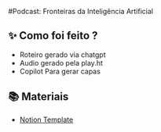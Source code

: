 #Podcast: Fronteiras da Inteligência Artificial

## ✨ Como foi feito ?

- Roteiro gerado via chatgpt
- Audio gerado pela play.ht
- Copilot Para gerar capas

## 📚 Materiais

- [Notion Template](https://www.notion.so/PAS-Podcast-AI-Studio-97b722a12aa5488995588ddd87c1368a)

